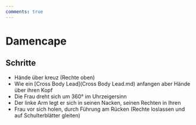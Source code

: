 ```yaml
---
comments: true
---
```

# Damencape

## Schritte

- Hände über kreuz (Rechte oben)
- Wie ein [Cross Body Lead](Cross Body Lead.md) anfangen aber Hände über ihren Kopf
- Die Frau dreht sich um 360° im Uhrzeigersinn
- Der linke Arm legt er sich in seinen Nacken, seinen Rechten in Ihren
- Frau vor sich holen, durch Führung am Rücken (Rechte loslassen und auf Schulterblätter gleiten)
